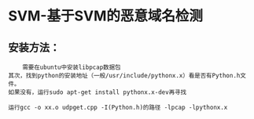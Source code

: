 SVM-基于SVM的恶意域名检测
==========================


安装方法：
----------
        需要在ubuntu中安装libpcap数据包
	其次，找到python的安装地址（一般/usr/include/pythonx.x）看是否有Python.h文件。
	如果没有，运行sudo apt-get install pythonx.x-dev再寻找

	运行gcc -o xx.o udpget.cpp -I(Python.h)的路径 -lpcap -lpythonx.x
